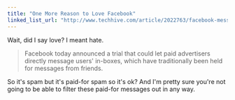```yaml
---
title: "One More Reason to Love Facebook"
linked_list_url: "http://www.techhive.com/article/2022763/facebook-messaging-changes-could-let-paid-advertisements-into-users-inboxes.html"
---
```

<p>Wait, did I say love? I meant hate.</p>
<blockquote><p>
  Facebook today announced a trial that could let paid advertisers directly message users' in-boxes, which have traditionally been held for messages from friends.
</p></blockquote>
<p>So it's spam but it's paid-for spam so it's ok? And I'm pretty sure you're not going to be able to filter these paid-for messages out in any way.</p>
